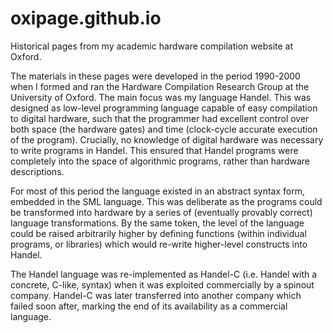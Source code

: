 # oxipage.github.io
Historical pages from my academic hardware compilation website at Oxford.

The materials in these pages were developed in the period 1990-2000 when I formed and ran the Hardware Compilation Research Group at the University of Oxford.
The main focus was my language Handel. This was designed as low-level programming language capable of easy compilation to digital hardware, such that the programmer had excellent control over both space (the hardware gates) and time (clock-cycle accurate execution of the program). Crucially, no knowledge of digital hardware was necessary to write programs in Handel. This ensured that Handel programs were completely into the space of algorithmic programs, rather than hardware descriptions.

For most of this period the language existed in an abstract syntax form, embedded in the SML language. This was deliberate as the programs could be transformed into hardware by a series of (eventually provably correct) language transformations. By the same token, the level of the language could be raised arbitrarily higher by defining functions (within individual programs, or libraries) which would re-write higher-level constructs into Handel.

The Handel language was re-implemented as Handel-C (i.e. Handel with a concrete, C-like, syntax) when it was exploited commercially by a spinout company. 
Handel-C was later transferred into another company which failed soon after, marking the end of its availability as a commercial language.

